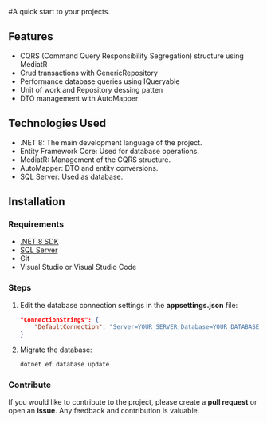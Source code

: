 

#A quick start to your projects.

## Features
- CQRS (Command Query Responsibility Segregation) structure using MediatR
- Crud transactions with GenericRepository
- Performance database queries using IQueryable
- Unit of work and Repository dessing patten  
- DTO management with AutoMapper


## Technologies Used
- .NET 8: The main development language of the project.
- Entity Framework Core: Used for database operations.
- MediatR: Management of the CQRS structure.
- AutoMapper: DTO and entity conversions.
- SQL Server: Used as database.

## Installation
### Requirements

- [.NET 8 SDK](https://dotnet.microsoft.com/download/dotnet/8.0)
- [SQL Server](https://www.microsoft.com/en-us/sql-server/sql-server-downloads)
- Git
- Visual Studio or Visual Studio Code

### Steps

1. Edit the database connection settings in the **appsettings.json** file:
    ```json
    "ConnectionStrings": {
        "DefaultConnection": "Server=YOUR_SERVER;Database=YOUR_DATABASE;User Id=YOUR_USER;Password=YOUR_PASSWORD;"
    }
    ```

2. Migrate the database:
    ```bash
    dotnet ef database update
    ```




### Contribute

If you would like to contribute to the project, please create a **pull request** or open an **issue**. Any feedback and contribution is valuable.
